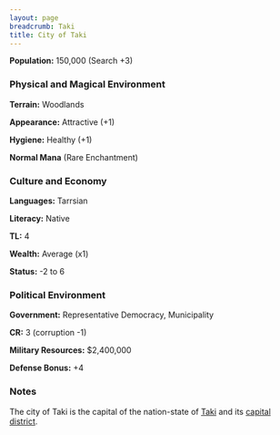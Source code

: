 ```yaml
---
layout: page
breadcrumb: Taki
title: City of Taki
---
```


**Population:**  150,000 (Search +3)

### Physical and Magical Environment

**Terrain:**  Woodlands

**Appearance:**  Attractive (+1)

**Hygiene:**  Healthy (+1)

**Normal Mana** (Rare Enchantment)

### Culture and Economy

**Languages:**  Tarrsian

**Literacy:**  Native

**TL:**  4

**Wealth:**  Average (x1)

**Status:**  -2 to 6

### Political Environment

**Government:**  Representative Democracy, Municipality

**CR:**  3 (corruption -1)

**Military Resources:**  $2,400,000

**Defense Bonus:**  +4

### Notes

The city of Taki is the capital of the nation-state of [Taki](..) and its [capital district](.).
